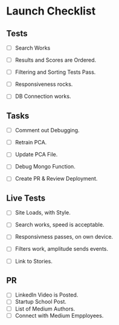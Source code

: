 # Launch Checklist


## Tests
* [ ] Search Works
* [ ] Results and Scores are Ordered.
* [ ] Filtering and Sorting Tests Pass.
* [ ] Responsiveness rocks.
* [ ] DB Connection works.


## Tasks
* [ ] Comment out Debugging.
* [ ] Retrain PCA.
* [ ] Update PCA File.
* [ ] Debug Mongo Function. 
* [ ] Create PR & Review Deployment.


## Live Tests
* [ ] Site Loads, with Style.
* [ ] Search works, speed is acceptable.
* [ ] Responsivness passes, on own device.
* [ ] Filters work, amplitude sends events.
* [ ] Link to Stories.


## PR 
* [ ] LinkedIn Video is Posted.
* [ ] Startup School Post.
* [ ] List of Medium Authors.
* [ ] Connect with Medium Empployees.
